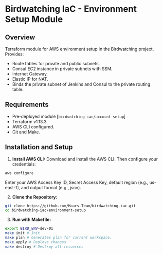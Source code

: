 # Birdwatching IaC - Environment Setup Module

## Overview

Terraform module for AWS environment setup in the Birdwatching project. Provides:

- Route tables for private and public subnets.
- Consul EC2 instance in private subnets with SSM.
- Internet Gateway.
- Elastic IP for NAT.
- Binds the private subnet of Jenkins and Consul to the private routing table.

## Requirements

- Pre-deployed module [`birdwatching-iac/account-setup`]
- Terraform v1.13.3.
- AWS CLI configured.
- Git and Make.

## Installation and Setup

1. **Install AWS CLI:**
   Download and install the AWS CLI. Then configure your credentials:

```bash
aws configure
```

Enter your AWS Access Key ID, Secret Access Key, default region (e.g., us-east-1), and output format (e.g., json).

2. **Clone the Repository:**

```bash
git clone https://github.com/Maars-Team/birdwatching-iac.git
cd birdwatching-iac/environment-setup
```

3. **Run with Makefile:**

```bash
export BIRD_ENV=dev-01
make init # Init
make plan # Generates plan for current workspace.
make apply # Deploys changes
make destroy # Destroy all resources
```

